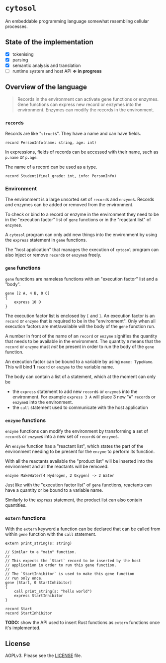 # `cytosol`

An embeddable programming language somewhat resembling cellular processes.

## State of the implementation

* [x] tokenising
* [x] parsing
* [x] semantic analysis and translation
* [ ] runtime system and host API **⇐ in progress**

## Overview of the language

> Records in the environment can activate gene functions or enzymes. Gene functions can express new record or enzymes into the environment. Enzymes can modify the records in the environment.

### `record`s

Records are like "`struct`s". They have a name and can have fields.

```
record PersonInfo(name: string, age: int)
```

In expressions, fields of records can be accessed with their name, such as `p.name` or `p.age`.

The name of a record can be used as a type.

```
record Student(final_grade: int, info: PersonInfo)
```

### Environment

The environment is a large unsorted set of `record`s and `enzyme`s. Records and enzymes can be added or removed from the environment.

To check or bind to a record or enzyme in the environment they need to be in the "execution factor" list of `gene` functions or in the "reactant list" of `enzyme`s.

A `cytosol` program can only add new things into the environment by using the `express` statement in `gene` functions.

The "host application" that manages the execution of `cytosol` program can also inject or remove `record`s or `enzyme`s freely.

### `gene` functions

`gene` functions are nameless functions with an "execution factor" list and a "body".

```
gene [2 A, 4 B, 0 C]
{
    express 10 D
}
```

The execution factor list is enclosed by `[` and `]`. An execution factor is an `record` or `enzyme` that is required to be in the "environment". Only when all execution factors are met/available will the body of the `gene` function run.

A number in front of the name of an `record` or `enzyme` signifies the quantity that needs to be available in the environment.
The quantity `0` means that the `record` or `enzyme` must *not* be present in order to run the body of the `gene` function.

An execution factor can be bound to a variable by using `name: TypeName`. This will bind **1** `record` or `enzyme` to the variable name.

The body can contain a list of a statement, which at the moment can only be
- the `express` statement to add new `record`s or `enzyme`s into the environment. For example `express 3 A` will place 3 new "`A`" `record`s or `enzyme`s into the environment.
- the `call` statement used to communicate with the host application

### `enzyme` functions

`enzyme` functions can modify the environment by transforming a set of `record`s or `enzyme`s into a new set of `record`s or `enzyme`s.

An `enzyme` function has a "reactant list", which states the part of the environment needing to be present for the `enzyme` to perform its function.

With all the reactants available the "product list" will be inserted into the environment and all the reactants will be removed.

```
enzyme MakeWater[4 Hydrogen, 2 Oxygen] -> 2 Water
```

Just like with the "execution factor list" of `gene` functions, reactants can have a quantity or be bound to a variable name.

Similarly to the `express` statement, the product list can also contain quantities.

### `extern` functions

With the `extern` keyword a function can be declared that can be called from within `gene` function with the `call` statement.

```
extern print_string(s: string)

// Similar to a "main" function.
//
// This expects the `Start` record to be inserted by the host
// application in order to run this gene function.
//
// The `StartInhibitor` is used to make this gene function
// run only once.
gene [Start, 0 StartInhibitor]
{
    call print_string(s: "hello world")
    express StartInhibitor
}

record Start
record StartInhibitor
```

**TODO:** show the API used to insert Rust functions as `extern` functions once it's implemented.

## License

AGPLv3. Please see the [LICENSE](LICENSE) file.